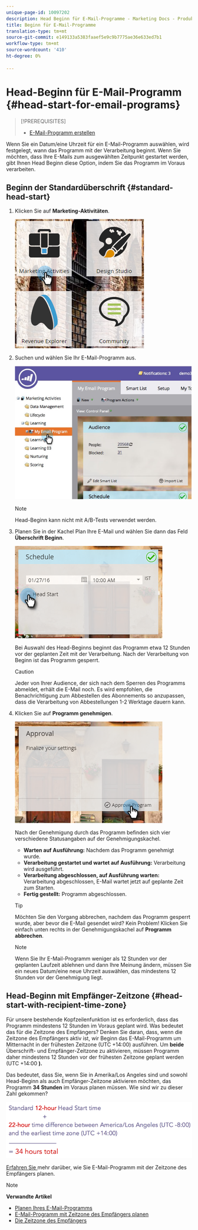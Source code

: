 ```yaml
---
unique-page-id: 10097202
description: Head Beginn für E-Mail-Programme - Marketing Docs - Produktdokumentation
title: Beginn für E-Mail-Programme
translation-type: tm+mt
source-git-commit: e149133a5383faaef5e9c9b7775ae36e633ed7b1
workflow-type: tm+mt
source-wordcount: '410'
ht-degree: 0%

---
```



# Head-Beginn für E-Mail-Programm {#head-start-for-email-programs}

>[!PREREQUISITES]
>
>* [E-Mail-Programm erstellen](../../../../product-docs/email-marketing/email-programs/creating-an-email-program/create-an-email-program.md)

>



Wenn Sie ein Datum/eine Uhrzeit für ein E-Mail-Programm auswählen, wird festgelegt, wann das Programm mit der Verarbeitung beginnt. Wenn Sie möchten, dass Ihre E-Mails zum ausgewählten Zeitpunkt gestartet werden, gibt Ihnen Head Beginn diese Option, indem Sie das Programm im Voraus verarbeiten.

## Beginn der Standardüberschrift {#standard-head-start}

1. Klicken Sie auf **Marketing-Aktivitäten**.

   ![](assets/one-1.png)

1. Suchen und wählen Sie Ihr E-Mail-Programm aus.

   ![](assets/selectemailprogram-4.jpg)

   >[!NOTE]
   >
   >Head-Beginn kann nicht mit A/B-Tests verwendet werden.

1. Planen Sie in der Kachel Plan Ihre E-Mail und wählen Sie dann das Feld **Überschrift Beginn**.

   ![](assets/three-1.png)

   Bei Auswahl des Head-Beginns beginnt das Programm etwa 12 Stunden vor der geplanten Zeit mit der Verarbeitung. Nach der Verarbeitung von Beginn ist das Programm gesperrt.

   >[!CAUTION]
   >
   >Jeder von Ihrer Audience, der sich nach dem Sperren des Programms abmeldet, erhält die E-Mail noch. Es wird empfohlen, die Benachrichtigung zum Abbestellen des Abonnements so anzupassen, dass die Verarbeitung von Abbestellungen 1-2 Werktage dauern kann.

1. Klicken Sie auf **Programm genehmigen**.

   ![](assets/four-1.png)

   Nach der Genehmigung durch das Programm befinden sich vier verschiedene Statusangaben auf der Genehmigungskachel.

   * **Warten auf Ausführung:** Nachdem das Programm genehmigt wurde.
   * **Verarbeitung gestartet und wartet auf Ausführung:** Verarbeitung wird ausgeführt.
   * **Verarbeitung abgeschlossen, auf Ausführung warten:** Verarbeitung abgeschlossen, E-Mail wartet jetzt auf geplante Zeit zum Starten.
   * **Fertig gestellt:** Programm abgeschlossen.

   >[!TIP]
   >
   >Möchten Sie den Vorgang abbrechen, nachdem das Programm gesperrt wurde, aber bevor die E-Mail gesendet wird? Kein Problem! Klicken Sie einfach unten rechts in der Genehmigungskachel auf **Programm abbrechen**.

   >[!NOTE]
   >
   >Wenn Sie Ihr E-Mail-Programm weniger als 12 Stunden vor der geplanten Laufzeit ablehnen und dann Ihre Meinung ändern, müssen Sie ein neues Datum/eine neue Uhrzeit auswählen, das mindestens 12 Stunden vor der Genehmigung liegt.

## Head-Beginn mit Empfänger-Zeitzone {#head-start-with-recipient-time-zone}

Für unsere bestehende Kopfzeilenfunktion ist es erforderlich, dass das Programm mindestens 12 Stunden im Voraus geplant wird. Was bedeutet das für die Zeitzone des Empfängers? Denken Sie daran, dass, wenn die Zeitzone des Empfängers aktiv ist, wir Beginn das E-Mail-Programm um Mitternacht in der frühesten Zeitzone (UTC +14:00) ausführen. Um **beide** Überschrift- und Empfänger-Zeitzone zu aktivieren, müssen Programm daher mindestens 12 Stunden vor der frühesten Zeitzone geplant werden (UTC +14:00 **).**

Das bedeutet, dass Sie, wenn Sie in Amerika/Los Angeles sind und sowohl Head-Beginn als auch Empfänger-Zeitzone aktivieren möchten, das Programm **34 Stunden** im Voraus planen müssen. Wie sind wir zu dieser Zahl gekommen?

![](assets/image2017-12-5-13-3a11-3a46.png)

[Erfahren Sie ](scheduling-with-recipient-time-zone/schedule-email-programs-with-recipient-time-zone.md) mehr darüber, wie Sie E-Mail-Programm mit der Zeitzone des Empfängers planen.

>[!NOTE]
>
>**Verwandte Artikel**
>
>* [Planen Ihres E-Mail-Programms](schedule-your-email-program.md)
>* [E-Mail-Programm mit Zeitzone des Empfängers planen](scheduling-with-recipient-time-zone/schedule-email-programs-with-recipient-time-zone.md)
>* [Die Zeitzone des Empfängers](scheduling-with-recipient-time-zone/understanding-recipient-time-zone.md)

>



